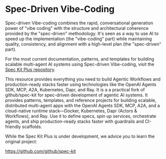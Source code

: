 # Spec-Driven Vibe-Coding

Spec-driven Vibe-coding combines the rapid, conversational generation power of "vibe coding" with the structure and architectural coherence provided by the "spec-driven" methodology. It's seen as a way to use AI to speed up the implementation (the "vibe-coding" part) while maintaining quality, consistency, and alignment with a high-level plan (the "spec-driven" part).

For the most current documentation, patterns, and templates for building scalable multi-agent AI systems using Spec-driven Vibe-coding, visit the [Spec Kit Plus repository](https://github.com/panaversity/spec-kit-plus/tree/main/docs-plus).

This resource provides everything you need to build Agentic Workflows and production-ready stacks faster using technologies like the OpenAI Agents SDK, MCP, A2A, Kubernetes, Dapr, and Ray. It is a a practical fork of github/spec-kit for spec-driven development of agentic AI systems. It provides patterns, templates, and reference projects for building scalable, distributed multi-agent apps with the OpenAI Agents SDK, MCP, A2A, and a cloud-native runtime stack—Docker, Kubernetes, Dapr (Actors & Workflows), and Ray. Use it to define specs, spin up services, orchestrate agents, and ship production-ready stacks faster with guardrails and CI-friendly scaffolds.

While the Spec Kit Plus is under development, we advice you to learn the original project:

https://github.com/github/spec-kit
